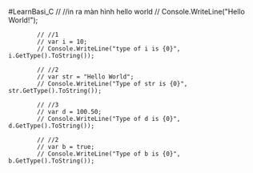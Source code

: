 #LearnBasi_C
// //in ra màn hình hello world
            // Console.WriteLine("Hello World!");

            // //1
            // var i = 10;
            // Console.WriteLine("type of i is {0}", i.GetType().ToString());

            // //2
            // var str = "Hello World";
            // Console.WriteLine("Type of str is {0}", str.GetType().ToString());

            // //3
            // var d = 100.50;
            // Console.WriteLine("Type of d is {0}", d.GetType().ToString());

            // //2
            // var b = true;
            // Console.WriteLine("Type of b is {0}", b.GetType().ToString());